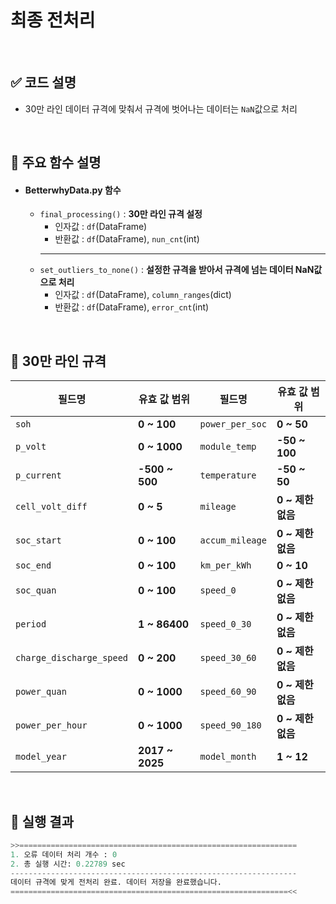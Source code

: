 # 최종 전처리
<br>

## ✅ 코드 설명
- 30만 라인 데이터 규격에 맞춰서 규격에 벗어나는 데이터는 `NaN`값으로 처리

<br>

## 🔧 주요 함수 설명
- #### **BetterwhyData.py** 함수
  - `final_processing()` : **30만 라인 규격 설정**
    - 인자값 : `df`(DataFrame)
    - 반환값 : `df`(DataFrame), `nun_cnt`(int)
    ---
  - `set_outliers_to_none()` : **설정한 규격을 받아서 규격에 넘는 데이터 NaN값으로 처리**
    - 인자값 : `df`(DataFrame), `column_ranges`(dict)
    - 반환값 : `df`(DataFrame), `error_cnt`(int)

<br>

## 📖 30만 라인 규격 

| 필드명                  | 유효 값 범위                       | 필드명                  | 유효 값 범위                       |
|-------------------------|------------------------------------|-------------------------|------------------------------------|
| `soh`                   | **0 ~ 100**                        | `power_per_soc`         |**0 ~ 50**                          |
| `p_volt`                | **0 ~ 1000**                       | `module_temp`           | **-50 ~ 100**                      |
| `p_current`             | **-500 ~ 500**                     | `temperature`           | **-50 ~ 50**                       |
| `cell_volt_diff`        | **0 ~ 5**                          | `mileage`               | **0 ~ 제한 없음**                  |
| `soc_start`             | **0 ~ 100**                        | `accum_mileage`         | **0 ~ 제한 없음**                  |
| `soc_end`               | **0 ~ 100**                        | `km_per_kWh`            | **0 ~ 10**                         |
| `soc_quan`              | **0 ~ 100**                        | `speed_0`               | **0 ~ 제한 없음**                  |
| `period`                | **1 ~ 86400**                      | `speed_0_30`            | **0 ~ 제한 없음**                  |
| `charge_discharge_speed`| **0 ~ 200**                        | `speed_30_60`           | **0 ~ 제한 없음**                  |
| `power_quan`            | **0 ~ 1000**                       | `speed_60_90`           | **0 ~ 제한 없음**                  |
| `power_per_hour`        | **0 ~ 1000**                       | `speed_90_180`          | **0 ~ 제한 없음**                  |
| `model_year`            | **2017 ~ 2025**                    | `model_month`           | **1 ~ 12**                         |

 <br>

## 📝 실행 결과
```python
>>==============================================================
1. 오류 데이터 처리 개수 : 0
2. 총 실행 시간: 0.22789 sec
----------------------------------------------------------------
데이터 규격에 맞게 전처리 완료. 데이터 저장을 완료했습니다.
==============================================================<<
```
